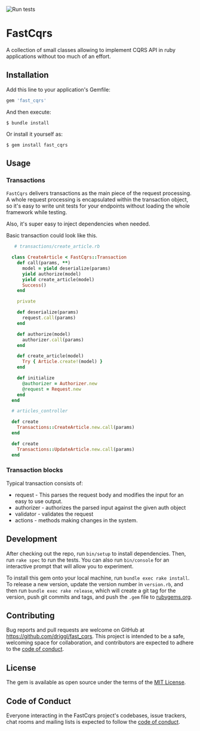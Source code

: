 ![Run tests](https://github.com/driggl/fast_cqrs/workflows/Run%20tests/badge.svg?branch=master&event=push)

# FastCqrs

A collection of small classes allowing to implement CQRS API in ruby applications without too much of an effort.

## Installation

Add this line to your application's Gemfile:

```ruby
gem 'fast_cqrs'
```

And then execute:

    $ bundle install

Or install it yourself as:

    $ gem install fast_cqrs

## Usage

### Transactions

`FastCqrs` delivers transactions as the main piece of the request processing. A whole request processing is
encapsulated within the transaction object, so it's easy to write unit tests for your endpoints without loading
the whole framework while testing.

Also, it's super easy to inject dependencies when needed.

Basic transaction could look like this.

```ruby
   # transactions/create_article.rb

  class CreateArticle < FastCqrs::Transaction
    def call(params, **)
      model = yield deserialize(params)
      yield authorize(model)
      yield create_article(model)
      Success()
    end

    private

    def deserialize(params)
      request.call(params)
    end

    def authorize(model)
      authorizer.call(params)
    end

    def create_article(model)
      Try { Article.create!(model) }
    end

    def initialize
      @authorizer = Authorizer.new
      @request = Request.new
    end
  end
```

```ruby
  # articles_controller

  def create
    Transactions::CreateArticle.new.call(params)
  end

  def create
    Transactions::UpdateArticle.new.call(params)
  end

```

### Transaction blocks

Typical transaction consists of:

- request - This parses the request body and modifies the input for an easy to use output.
- authorizer - authorizes the parsed input against the given auth object
- validator - validates the request
- actions - methods making changes in the system.


## Development

After checking out the repo, run `bin/setup` to install dependencies. Then, run `rake spec` to run the tests. You can also run `bin/console` for an interactive prompt that will allow you to experiment.

To install this gem onto your local machine, run `bundle exec rake install`. To release a new version, update the version number in `version.rb`, and then run `bundle exec rake release`, which will create a git tag for the version, push git commits and tags, and push the `.gem` file to [rubygems.org](https://rubygems.org).

## Contributing

Bug reports and pull requests are welcome on GitHub at https://github.com/driggl/fast_cqrs. This project is intended to be a safe, welcoming space for collaboration, and contributors are expected to adhere to the [code of conduct](https://github.com/driggl/fast_cqrs/blob/master/CODE_OF_CONDUCT.md).


## License

The gem is available as open source under the terms of the [MIT License](https://opensource.org/licenses/MIT).

## Code of Conduct

Everyone interacting in the FastCqrs project's codebases, issue trackers, chat rooms and mailing lists is expected to follow the [code of conduct](https://github.com/driggl/fast_cqrs/blob/master/CODE_OF_CONDUCT.md).
